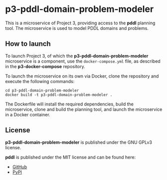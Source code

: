 # p3-pddl-domain-problem-modeler

This is a microservice of Project 3, providing access to the **pddl** planning tool.
The microservice is used to model PDDL domains and problems.

## How to launch

To launch Project 3, of which the **p3-pddl-domain-problem-modeler** microservice is a component, use the `docker-compose.yml` file, as described in the **p3-docker-compose** repository.

To launch the microservice on its own via Docker, clone the repository and execute the following commands:

```
cd p3-pddl-domain-problem-modeler
docker build -t p3-pddl-domain-problem-modeler .
```

The Dockerfile will install the required dependencies, build the microservice, clone and build the planning tool, and launch the microservice in a Docker container.

## License
**p3-pddl-domain-problem-modeler** is published under the GNU GPLv3 license.

**pddl** is published under the MIT license and can be found here:

* [GitHub](https://github.com/AI-Planning/pddl)
* [PyPI](https://pypi.org/project/pddl/)
